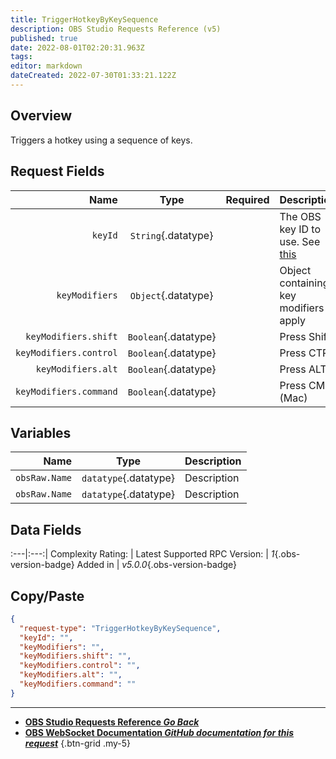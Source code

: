 ```yaml
---
title: TriggerHotkeyByKeySequence
description: OBS Studio Requests Reference (v5)
published: true
date: 2022-08-01T02:20:31.963Z
tags: 
editor: markdown
dateCreated: 2022-07-30T01:33:21.122Z
---
```


## Overview
Triggers a hotkey using a sequence of keys.

## Request Fields
Name | Type | Required| Description |
----:|:----:|:-------:|:------------|
`keyId` | `String`{.datatype} | <i class="mdi mdi-close-thick"></i> | The OBS key ID to use. See [this](https://github.com/obsproject/obs-studio/blob/master/libobs/obs-hotkeys.h)
`keyModifiers` | `Object`{.datatype} | <i class="mdi mdi-close-thick"></i> | Object containing key modifiers to apply
`keyModifiers.shift` | `Boolean`{.datatype} | <i class="mdi mdi-close-thick"></i> | Press Shift
`keyModifiers.control` | `Boolean`{.datatype} | <i class="mdi mdi-close-thick"></i> | Press CTRL
`keyModifiers.alt` | `Boolean`{.datatype} | <i class="mdi mdi-close-thick"></i> | Press ALT
`keyModifiers.command` | `Boolean`{.datatype} | <i class="mdi mdi-close-thick"></i> | Press CMD (Mac)

## Variables
Name | Type | Description | 
----:|:---------:|:------------|
`obsRaw.Name` | `datatype`{.datatype} | Description
`obsRaw.Name` | `datatype`{.datatype} | Description

## Data Fields
:---|:---:|
Complexity Rating: | <span class="stars stars--4"></span>
Latest Supported RPC Version: | *1*{.obs-version-badge}
Added in | *v5.0.0*{.obs-version-badge}

## Copy/Paste
```json
{
  "request-type": "TriggerHotkeyByKeySequence",
  "keyId": "",
  "keyModifiers": "",
  "keyModifiers.shift": "",
  "keyModifiers.control": "",
  "keyModifiers.alt": "",
  "keyModifiers.command": ""
}
```

---

- [<i class="mdi mdi-chevron-left"></i>**OBS Studio Requests Reference *Go Back***](/en/Broadcasters/OBS/Requests)
- [<i class="mdi mdi-github"></i> **OBS WebSocket Documentation *GitHub documentation for this request***](https://github.com/obsproject/obs-websocket/blob/master/docs/generated/protocol.md#triggerhotkeybykeysequence)
{.btn-grid .my-5}